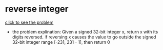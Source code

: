 # reverse integer



[click to see the problem](ttps://practice.geeksforgeeks.org/problems/remove-spaces0128/1?page=2&difficulty[]=-2&sortBy=submissions)



 - the problem explination:
Given a signed 32-bit integer x, return x with its digits reversed. If reversing x causes the value to go outside the signed 32-bit integer range [-231, 231 - 1], then return 0